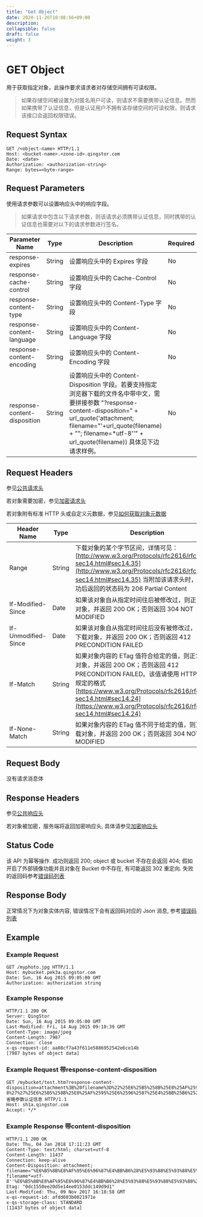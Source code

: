 ```yaml
---
title: "Get Object"
date: 2020-11-26T10:08:56+09:00
description:
collapsible: false
draft: false
weight: 3
---
```


# GET Object

用于获取指定对象，此操作要求请求者对存储空间拥有可读权限。

> 如果存储空间被设置为对匿名用户可读，则请求不需要携带认证信息。然而如果携带了认证信息，但是认证用户不拥有该存储空间的可读权限，则请求该接口会返回权限错误。

## Request Syntax

```http
GET /<object-name> HTTP/1.1
Host: <bucket-name>.<zone-id>.qingstor.com
Date: <date>
Authorization: <authorization-string>
Range: bytes=<byte-range>
```

## Request Parameters

使用请求参数可以设置响应头中的响应字段。

> 如果请求中包含以下请求参数，则该请求必须携带认证信息，同时携带的认证信息也需要对以下的请求参数进行签名。

| Parameter Name | Type | Description | Required |
| --- | --- | --- | --- |
| response-expires | String | 设置响应头中的 Expires 字段 | No |
| response-cache-control | String | 设置响应头中的 Cache-Control 字段 | No |
| response-content-type | String | 设置响应头中的 Content-Type 字段 | No |
| response-content-language | String | 设置响应头中的 Content-Language 字段 | No |
| response-content-encoding | String | 设置响应头中的 Content-Encoding 字段 | No |
| response-content-disposition | String | 设置响应头中的 Content-Disposition 字段。若要支持指定浏览器下载的文件名中带中文，需要拼接参数 "?response-content-disposition=" + url_quote('attachment; filename="'+url_quote(filename) + "\"; filename=*utf-8''" + url_quote(filename)) 具体见下边请求样例。 | No |

## Request Headers

参见[公共请求头](../common/common_header.html#请求头字段-request-header)

若对象需要加密，参见[加密请求头](/qingstor/api/common/encryption.html#加密请求头)

若对象附有标准 HTTP 头或自定义元数据，参见[如何获取对象元数据](../common/metadata.html#如何获取对象元数据)

| Header Name | Type | Description | Required |
| --- | --- | --- | --- |
| Range | String | 下载对象的某个字节区间，详情可见：[http://www.w3.org/Protocols/rfc2616/rfc2616-sec14.html#sec14.35](http://www.w3.org/Protocols/rfc2616/rfc2616-sec14.html#sec14.35) 当附加该请求头时，处理成功后返回的状态码为 206 Partial Content | No |
| If-Modified-Since | Date | 如果该对象自从指定时间往后被修改过，则正常下载对象，并返回 200 OK；否则返回 304 NOT MODIFIED | No |
| If-Unmodified-Since | Date | 如果该对象自从指定时间往后没有被修改过，则正常下载对象，并返回 200 OK；否则返回 412 PRECONDITION FAILED | No |
| If-Match | String | 如果对象内容的 ETag 值符合给定的值，则正常下载对象，并返回 200 OK；否则返回 412 PRECONDITION FAILED。该值请使用 HTTP 规范所规定的格式 [https://www.w3.org/Protocols/rfc2616/rfc2616-sec14.html#sec14.24](https://www.w3.org/Protocols/rfc2616/rfc2616-sec14.html#sec14.24) | No |
| If-None-Match | String | 如果对象内容的 ETag 值不同于给定的值，则正常下载对象，并返回 200 OK；否则返回 304 NOT MODIFIED | No |

## Request Body

没有请求消息体

## Response Headers

参见[公共响应头](../common/common_header.html#响应头字段-request-header)

若对象被加密，服务端将返回加密响应头, 具体请参见[加密响应头](/qingstor/api/common/encryption.html#加密响应头)

## Status Code

该 API 为幂等操作. 成功则返回 200; object 或 bucket 不存在会返回 404; 假如开启了外部镜像功能并且对象在 Bucket 中不存在, 有可能返回 302 重定向. 失败的返回码参考[错误码列表](../common/error_code.html)

## Response Body

正常情况下为对象实体内容, 错误情况下会有返回码对应的 Json 消息, 参考[错误码列表](../common/error_code.html)

## Example

### Example Request

```http
GET /myphoto.jpg HTTP/1.1
Host: mybucket.pek3a.qingstor.com
Date: Sun, 16 Aug 2015 09:05:00 GMT
Authorization: authorization string
```

### Example Response

```http
HTTP/1.1 200 OK
Server: QingStor
Date: Sun, 16 Aug 2015 09:05:00 GMT
Last-Modified: Fri, 14 Aug 2015 09:10:39 GMT
Content-Type: image/jpeg
Content-Length: 7987
Connection: close
x-qs-request-id: aa08cf7a43f611e5886952542e6ce14b
[7987 bytes of object data]
```

### Example Request 带response-content-disposition

```http
GET /mybucket/test.htm?response-content-disposition=attachment%3B%20filename%3D%22%25E6%25B5%258B%25E8%25AF%2595%25E6%2596%2587%25E4%25BB%25B6%2528%25E5%2593%2588%25E5%2593%2588%25E5%2593%2588%2529.txt%22%3B%20filename%2A%3Dutf-8%27%27%25E6%25B5%258B%25E8%25AF%2595%25E6%2596%2587%25E4%25BB%25B6%2528%25E5%2593%2588%25E5%2593%2588%25E5%2593%2588%2529.txt&省略参数认证信息 HTTP/1.1
Host: sh1a.qingstor.com
Accept: */*
```

### Example Response 带content-disposition

```http
HTTP/1.1 200 OK
Date: Thu, 04 Jan 2018 17:11:23 GMT
Content-Type: text/html; charset=utf-8
Content-Length: 11437
Connection: keep-alive
Content-Disposition: attachment; filename="%E6%B5%8B%E8%AF%95%E6%96%87%E4%BB%B6%28%E5%93%88%E5%93%88%E5%93%88%29.txt"; filename*=utf-8''%E6%B5%8B%E8%AF%95%E6%96%87%E4%BB%B6%28%E5%93%88%E5%93%88%E5%93%88%29.txt
Etag: "0dc1550ee20d5e14ee0153ddc149d9d1"
Last-Modified: Thu, 09 Nov 2017 16:18:58 GMT
x-qs-request-id: afdd603b0021971e
x-qs-storage-class: STANDARD
[11437 bytes of object data]
```
